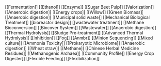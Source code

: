 [[Fermentation]]
[[Ethanol]]
[[Enzyme]]
[[Sugar Beet Pulp]]
[[Valorization]]
[[Anaerobic digestion]]
[[Energy crops]]
[[Willow]]
[[Green Biomass]]
[[Anaerobic digestion]]
[[Municipal solid waste]]
[[Mechanical Biological Treatment]]
[[bioreactor design]]
[[wastewater treatment]]
[[Methane Bioconversion]]
[[Biocover System]]
[[Wastewater]]
[[Anaerobic digestion]]
[[Thermal Hydrolysis]]
[[Sludge Pre-treatment]]
[[Advanced Thermal Hydrolysis]]
[[Inhibition]]
[[Fog]]
[[Anmbr]]
[[Minion Sequencing]]
[[Mixed culture]]
[[Ammonia Toxicity]]
[[Prokaryotic Microbiome]]
[[Anaerobic digestion]]
[[Wheat straw]]
[[Methane]]
[[Chinese Herbal Medicine Residues]]
[[Methanogenic Archaea]]
[[Community Profile]]
[[Energy Crop Digester]]
[[Flexible Feeding]]
[[Flexibilization]]
